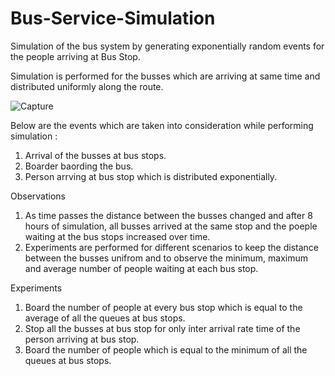 # Bus-Service-Simulation
Simulation of the bus system by generating exponentially random events for the people arriving at Bus Stop.

Simulation is performed for the busses which are arriving at same time and distributed uniformly along the route.

![Capture](https://user-images.githubusercontent.com/72769273/102701953-b5bc2c80-422a-11eb-9fd5-9ab33fddb3a7.JPG)


Below are the events which are taken into consideration while performing simulation :

1. Arrival of the busses at bus stops.
2. Boarder baording the bus.
3. Person arrving at bus stop which is distributed exponentially.

Observations
1. As time passes the distance between the busses changed and after 8 hours of simulation, all busses arrived at the same stop and the poeple waiting at the bus stops
increased over time.
2. Experiments are performed for different scenarios to keep the distance between the busses unifrom and to observe the minimum, maximum and average number of people 
   waiting at each bus stop.
   
Experiments
1. Board the number of people at every bus stop which is equal to the average of all the queues at bus stops.
2. Stop all the busses at bus stop for only inter arrival rate time of the person arriving at bus stop.
3. Board the number of people which is equal to the minimum of all the queues at bus stops.



